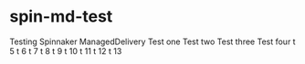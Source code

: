 # spin-md-test
Testing Spinnaker ManagedDelivery
Test one
Test two
Test three
Test four
t 5
t 6
t 7 
t 8 
t 9
t 10
t 11
t 12
t 13
